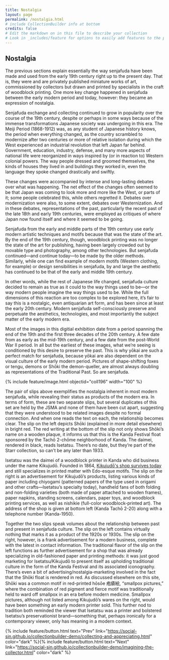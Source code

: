```yaml
---
title: Nostalgia
layout: page
permalink: /nostalgia.html
# include CollectionBuilder info at bottom
credits: false
# Edit the markdown on in this file to describe your collection
# Look in _includes/feature for options to easily add features to the page
---
```


## Nostalgia
The previous sections explain essentially the way senjafuda have been made and used from the early 19th century right up to the present day. That is, they were and are privately published miniature works of art, commissioned by collectors but drawn and printed by specialists in the craft of woodblock printing. One more key change happened in senjafuda between the early modern period and today, however: they became an expression of nostalgia.

Senjafuda exchange and collecting continued to grow in popularity over the course of the 19th century, despite or perhaps in some ways because of the immense transformations Japanese society was undergoing in this era. The Meiji Period (1868-1912) was, as any student of Japanese history knows, the period when everything changed, as the country scrambled to modernize after two centuries or more of relative isolation during which the West experienced an industrial revolution that left Japan far behind. Government, education, industry, defense, and many more aspects of national life were reorganized in ways inspired by (or in reaction to) Western colonial powers. The way people dressed and groomed themselves, the kinds of houses they lived in and buildings they worked in, even the language they spoke changed drastically and swiftly.

These changes were accompanied by intense and long-lasting debates over what was happening. The net effect of the changes often seemed to be that Japan was coming to look more and more like the West, or parts of it; some people celebrated this, while others regretted it. Debates over modernization were also, to some extent, debates over Westernization. And in these debates, representations of the past, particularly the recent past of the late 18th and early 19th centuries, were employed as critiques of where Japan now found itself and where it seemed to be going.

Senjafuda from the early and middle parts of the 19th century use early modern artistic techniques and motifs because that was the state of the art. By the end of the 19th century, though, woodblock printing was no longer the state of the art for publishing, having been largely crowded out by movable type and photography, among other technologies. But senjafuda continued—and continue today—to be made by the older methods. Similarly, while one can find example of modern motifs (Western clothing, for example) or design sensibilities in senjafuda, by and large the aesthetic has continued to be that of the early and middle 19th century.

In other words, while the rest of Japanese life changed, senjafuda culture decided to remain as true as it could to the way things used to be—or the way modern people imagine the way things used to be. While the full dimensions of this reaction are too complex to be explored here, it’s fair to say this is a nostalgic, even antiquarian art form, and has been since at least the early 20th century. Modern senjafuda self-consciously preserve and perpetuate the aesthetics, technologies, and most importantly the subject matter of the early modern era.

Most of the images in this digitial exhibition date from a period spanning the end of the 19th and the first three decades of the 20th century. A few date from as early as the mid-19th century, and a few date from the post-World War II period. In all but the earliest of these images, what we’re seeing is conditioned by this desire to preserve the past. This is why yōkai are such a perfect match for senjafuda, because yōkai are also dependent on the visual culture of the early modern period. Pictures of shape-shifting foxes or tengu, demons or Shōki the demon-queller, are almost always doubling as representations of the Traditional Past. So are senjafuda.

{% include feature/image.html objectid="coll196" width="100" %}

The pair of slips above exemplifies the nostalgia inherent in most modern senjafuda, while revealing their status as products of the modern era. In terms of form, these are two separate slips, but several duplicates of this set are held by the JSMA and none of them have been cut apart, suggesting that they were understood to be related images despite no formal connection. And when one reads the text on each, the relationship becomes clear. The slip on the left depicts Shōki (explained in more detail elsewhere) in bright red. The red writing at the bottom of the slip not only shows Shōki’s name on a wooden plaque, it informs us that this is the Kanda Festival float sponsored by the Tachō 2-chōme neighborhood of Kanda. The daimei, rendered in black, reads Isetatsu. There’s no date, but they’re part of the Starr collection, so can’t be any later than 1933.

Isetatsu was the daimei of a woodblock printer in Kanda who did business under the name Kikujudō. Founded in 1864, [Kikujudō's shop survives today](https://www.isetatsu.com/) and still specializes in printed matter with Edo-esque motifs. The slip on the right is an advertisement for Kikujudō’s products, listing various kinds of paper including chiyogami (patterned papers of the type used in origami and other crafts—Isetatsu’s specialty today), handheld fans of both folding and non-folding varieties (both made of paper attached to wooden frames), paper napkins, standing screens, calendars, paper toys, and woodblock printing services, as well as nishikie (full-color woodblock-printed art). The address of the shop is given at bottom left (Kanda Tachō 2-20) along with a telephone number (Kanda-1950).

Together the two slips speak volumes about the relationship between past and present in senjafuda culture. The slip on the left contains virtually nothing that marks it as a product of the 1920s or 1930s. The slip on the right, however, is a frank advertisement for a modern business, complete with the latest in contact information. The traditional flavor of the slip on the left functions as further advertisement for a shop that was already specializing in old-fashioned paper and printing methods: it was just good marketing for Isetatsu/Kikujudō to present itself as upholding traditional culture in the form of the Kanda Festival and its associated iconography. There’s even a bit of advertising/nostalgia-marketing involved in the fact that the Shōki float is rendered in red. As discussed elsewhere on this site, Shōki was a common motif in red-printed hōsōe 疱瘡絵, “smallpox pictures,” where the combination of red pigment and fierce motif was traditionally held to ward off smallpox in an era before modern medicine. Smallpox pictures, although not listed among Kikujudō’s wares on the right, would have been something an early modern printer sold. This further nod to tradition both reminded the viewer that Isetatsu was a printer and bolstered Isetatsu’s preservationist brand—something that, perhaps ironically for a contemporary viewer, only has meaning in a modern context.

{% include feature/button.html text="Prev" link="https://social-sin.github.io/collectionbuilder-demo/collecting-and-appreciating.html" color="dark" %}{% include feature/button.html text="Next" link="https://social-sin.github.io/collectionbuilder-demo/imagining-the-collector.html" color="dark" %}

<!-- {% if page.credits == true %}{% include cb/credits.html %}{% endif %} -->
